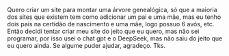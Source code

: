 Quero criar um site para montar uma árvore genealógica, só que a maioria dos sites que existem tem como adicionar um pai e uma mãe, mas eu tenho dois pais na certidão de nascimento e uma mãe, logo possuo 6 avós, etc. Então decidi tentar criar meu site do jeito que eu quero, mas não sei programar, por isso usei o chat gpt e o DeepSeek, mas não saiu do jeito que eu quero ainda. Se algume puder ajudar, agradeço. Tks.
